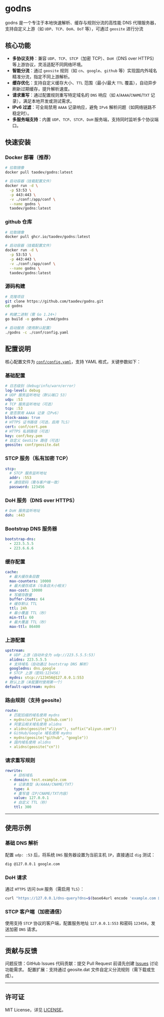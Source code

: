 # godns
godns 是一个专注于本地快速解析、缓存与规则分流的高性能 DNS 代理服务器，支持自定义上游（如 `UDP`、`TCP`、`DoH`、`DoT` 等），可通过 `geosite` 进行分流
## 核心功能
- **多协议支持**：兼容 `UDP`、`TCP`、`STCP`（加密 TCP）、`DoH`（DNS over HTTPS）等上游协议，灵活适配不同网络环境。
- **智能分流**：通过 `geosite` 规则（如 `cn`、`google`、`github` 等）实现国内外域名精准分流，指定不同上游解析。
- **缓存优化**：支持自定义缓存大小、`TTL` 范围（最小/最大 `TTL` 覆盖），自动异步刷新过期缓存，提升解析速度。
- **请求重写**：通过配置规则重写特定域名的 `DNS` 响应（如 `A`/`AAAA`/`CNAME`/`TXT` 记录），满足本地开发或测试需求。
- **IPv6 过滤**：可全局禁用 `AAAA` 记录响应，避免 `IPv6` 解析问题（如网络链路不稳定时）。
- **多服务端支持**：内置 `UDP`、`TCP`、`STCP`、`DoH` 服务端，支持同时监听多个协议端口。

## 快速安装
### Docker 部署（推荐）
```bash
# 拉取镜像
docker pull taodev/godns:latest

# 启动容器（挂载配置文件）
docker run -d \
  -p 53:53 \
  -p 443:443 \
  -v ./conf:/app/conf \
  --name godns \
  taodev/godns:latest
```
### github 仓库
```bash
# 拉取镜像
docker pull ghcr.io/taodev/godns:latest

# 启动容器（挂载配置文件）
docker run -d \
  -p 53:53 \
  -p 443:443 \
  -v ./conf:/app/conf \
  --name godns \
  taodev/godns:latest
```
### 源码构建
```bash
# 克隆项目
git clone https://github.com/taodev/godns.git
cd godns

# 构建二进制（需 Go 1.24+）
go build -o godns ./cmd/godns

# 启动服务（使用默认配置）
./godns -c ./conf/config.yaml
```

## 配置说明
核心配置文件为 [`conf/config.yaml`](./conf/config.yaml)，支持 YAML 格式，关键参数如下：
### 基础配置
```yaml
# 日志级别（debug/info/warn/error）
log-level: debug
# UDP 服务监听地址（默认端口 53）
udp: :53
# TCP 服务监听地址（可选）
tcp: :53
# 是否禁用 AAAA 记录（IPv6）
block-aaaa: true
# HTTPS 证书路径（可选，启用 TLS）
cert: conf/cert.pem
# HTTPS 私钥路径（可选）
key: conf/key.pem
# 自定义 GeoSite 路径（可选）
geosite: conf/geosite.dat
```
### STCP 服务（私有加密 TCP）
```yaml
stcp:
  # STCP 服务监听地址
  addr: :553
  # 通信密码（需与客户端一致）
  password: 123456
```
### DoH 服务（DNS over HTTPS）
```yaml
# DoH 服务监听地址
doh: :443
```
### Bootstrap DNS 服务器
```yaml
bootstrap-dns:
  - 223.5.5.5
  - 223.6.6.6
```
### 缓存配置
```yaml
cache:
  # 最大缓存条目数
  max-counters: 10000
  # 最大缓存成本（与条目大小相关）
  max-cost: 10000
  # 写缓存数量
  buffer-items: 64
  # 缓存默认 TTL
  ttl: 24h
  # 最小覆盖 TTL（秒）
  min-ttl: 60
  # 最大覆盖 TTL（秒）
  max-ttl: 86400
```
### 上游配置
```yaml
upstream:
  # UDP 上游（自动补全为 udp://223.5.5.5:53）
  alidns: 223.5.5.5
  # 支持域名（自动通过 bootstrap DNS 解析）
  googledns: dns.google
  # STCP 上游（密码:123456）
  mydns: stcp://123456@127.0.0.1:553
# 默认上游（未配置时使用第一个）
default-upstream: mydns
```
### 路由规则（支持 geosite）
```yaml
route:
  # 匹配后缀的域名使用 mydns
  - mydns(suffix("github.com"))
  # 阿里云相关域名使用 alidns
  - alidns(geosite("aliyun"), suffix("aliyun.com"))
  # GitHub/Google 域名使用 mydns
  - mydns(geosite("github", "google"))
  # 国内域名使用 alidns
  - alidns(geosite("cn"))
```
### 请求重写规则
```yaml
rewrite:
    # 目标域名
  - domain: test.example.com
    # 记录类型（A/AAAA/CNAME/TXT）
    type: A
    # 重写值（IP/CNAME/TXT内容）
    value: 127.0.0.1
    # 自定义 TTL（秒）
    ttl: 300
```

---
## 使用示例
### 基础 DNS 解析
配置 `udp: :53` 后，将系统 `DNS` 服务器设置为当前主机 `IP`，直接通过 `dig` 测试：
```bash
dig @127.0.0.1 google.com
```
### DoH 请求
通过 `HTTPS` 访问 `DoH` 服务（需启用 `TLS`）：
```bash
curl "https://127.0.0.1/dns-query?dns=$(base64url encode 'example.com 的 DNS 请求包')"
```
### STCP 客户端（加密通信）
使用支持 `STCP` 协议的客户端，配置服务地址 `127.0.0.1:553` 和密码 `123456`，发送加密 `DNS` 请求。

---
## 贡献与反馈
问题反馈：GitHub Issues
代码贡献：提交 Pull Request 前请先创建 [Issues](https://github.com/taodev/godns/issues) 讨论功能需求。
配置扩展：支持通过 geosite.dat 文件自定义分流规则（需下载或生成）。

---
## 许可证
MIT License，详见 [LICENSE](./LICENSE)。